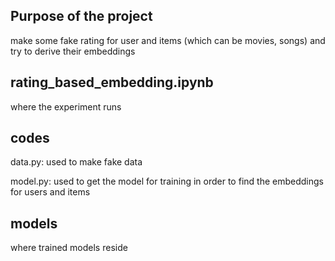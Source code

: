 ## Purpose of the project
<p> make some fake rating for user and items (which can be movies, songs) and try to derive their embeddings

## rating_based_embedding.ipynb
<p> where the experiment runs

## codes
<p> data.py: used to make fake data
<p> model.py: used to get the model for training in order to find the embeddings for users and items

## models
<p> where trained models reside
